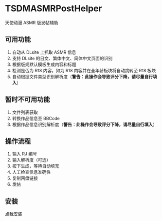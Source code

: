# TSDMASMRPostHelper
天使动漫 ASMR 版发帖辅助

## 可用功能
1. 自动从 DLsite 上抓取 ASMR 信息
2. 支持 DLsite 的日文、繁体中文、简体中文页面的识别
3. 根据版规默认模板生成内容和标题
4. 检测是否为 R18 内容，如为 R18 内容并在全年龄板块将自动跳转至 R18 板块
5. 自动根据文件类型识别解析度（**警告：此操作会导致评分下降，请尽量自行填入**）

## 暂时不可用功能
1. 文件列表获取
2. 转换作品信息至 BBCode
3. 根据作品信息识别解析度（**警告：此操作会导致评分下降，请尽量自行填入**）

## 操作流程
1. 输入 RJ 编号
2. 输入解析度（可选）
3. 按下生成，等待自动填充
4. 人工检查信息准确性
5. 复制网盘链接
6. 发帖

## 安装
[点我安装](https://github.com/SofiaXu/TSDMASMRPostHelper/raw/main/code.user.js)

